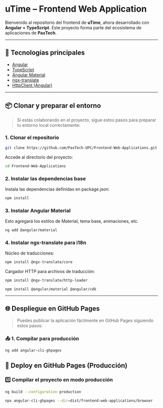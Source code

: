 # uTime – Frontend Web Application

Bienvenido al repositorio del frontend de **uTime**, ahora desarrollado con **Angular + TypeScript**. Este proyecto forma parte del ecosistema de aplicaciones de **PaxTech**.

---

## 🚀 Tecnologías principales

- [Angular](https://angular.io/)
- [TypeScript](https://www.typescriptlang.org/)
- [Angular Material](https://material.angular.io/)
- [ngx-translate](https://github.com/ngx-translate/core)
- [HttpClient (Angular)](https://angular.io/guide/http)

---

## 📦 Clonar y preparar el entorno

> Si estás colaborando en el proyecto, sigue estos pasos para preparar tu entorno local correctamente:

### 1. Clonar el repositorio

```bash
git clone https://github.com/PaxTech-UPC/Frontend-Web-Applications.git
```

Accede al directorio del proyecto:

```bash
cd Frontend-Web-Applications
```

### 2. Instalar las dependencias base

Instala las dependencias definidas en package.json:

```bash
npm install
```

### 3. Instalar Angular Material

Esto agregará los estilos de Material, tema base, animaciones, etc.

```bash
ng add @angular/material
```

### 4. Instalar ngx-translate para i18n

Núcleo de traducciones:

```bash
npm install @ngx-translate/core
```

Cargador HTTP para archivos de traducción:

```bash
npm install @ngx-translate/http-loader
```
```iconos Material
npm install @angular/material @angular/cdk
```

---

## 🌐 Despliegue en GitHub Pages

> Puedes publicar la aplicación fácilmente en GitHub Pages siguiendo estos pasos:

### 📤 **1. Compilar para producción**

```bash
ng add angular-cli-ghpages
```
## 📢 Deploy en GitHub Pages (Producción)

### 1️⃣ Compilar el proyecto en modo producción

```bash
ng build --configuration production
```
```bash
npx angular-cli-ghpages --dir=dist/frontend-web-applications/browser
```
